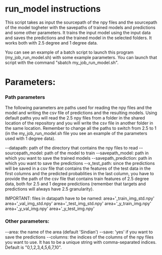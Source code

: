 # run_model instructions

This script takes as input the sourcepath of the npy files and the sourcepath of the model togheter with the savepaths of trained models and predictions and some other parameters. It trains the input model using the input data and saves the predictions and the trained model in the selected folders. It works both with 2.5 degree and 1 degree data.

You can see an example of a batch script to launch this program (my_job_run_model.sh) with some example parameters. You can launch that script with the command "sbatch my_job_run_model.sh".

# Parameters:

### Path parameters

The following parameters are paths used for reading the npy files and the model and writing the csv file of predictions and the resulting models. Using default paths you will read the 2.5 npy files from a folder in the shared location of the repository and you will write the csv file in another folder in the same location. Remember to change all the paths to switch from 2.5 to 1 (in the my_job_run_model.sh file you see an example of the parameters used with 1 degree data).

--datapath:                     path of the directory that contains the npy files to read
--sourcepath_model:             path of the model to train
--savepath_model:               path in which you want to save the trained models
--savepath_prediction:          path in which you want to save the predictions
--x_test_path:                  since the predictions will be saved in a csv file that contains the features 
                                of the test data in the first columns and the predicted probablities in the last 
                                column, you have to provide the path of the csv file that contains train features 
                                of 2.5 degree data, both for 2.5 and 1 degree predictions (remember that targets 
                                and predictions will always have 2.5 granularity).
                                
IMPORTANT: files in datapath have to be named:
area+'_train_img_std.npy'
area+'_val_img_std.npy'
area+'_test_img_std.npy'
area+'_y_train_img.npy'
area+'_y_val_img.npy'
area+'_y_test_img.npy'

### Other parameters:

--area:                         the name of the area (default 'Sindian')
--save:                         'yes' if you want to save the predictions
--columns:                      the indices of the columns of the npy files you want to use. It has to be a unique 
                                string with comma-separated indices. Default is "0,1,2,3,4,5,6,7,10".